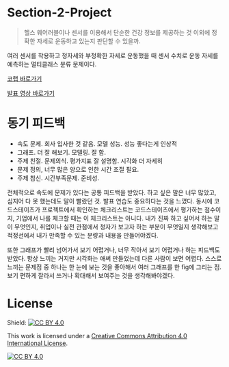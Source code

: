 # Section-2-Project
> 헬스 웨어러블이나 센서를 이용해서 단순한 건강 정보를 제공하는 것 이외에 정확한 자세로 운동하고 있는지 판단할 수 있을까.

여러 센서를 착용하고 정자세와 부정확한 자세로 운동했을 때 센서 수치로 운동 자세를 예측하는 멀티클래스 분류 문제이다.

[코랩 바로가기](Section_2_Project.ipynb)

[발표 영상 바로가기](https://www.youtube.com/watch?v=BnSiH-Ky-Ks)

# 동기 피드백
- 속도 문제. 회사 입사한 것 같음. 모델 성능. 성능 좋다는게 인상적
- 그래프. 더 잘 해보기. 모델링. 잘 함.
- 주제 친절. 문제의식. 평가지표 잘 설명함. 시각화 더 자세히
- 문제 정의, 너무 많은 양으로 인한 시간 조절 필요.
- 주제 참신. 시간부족문제. 준비성.

전체적으로 속도에 문제가 있다는 공통 피드백을 받았다. 하고 싶은 말은 너무 많았고, 심지어 다 못 했는데도 말이 빨랐던 것. 발표 연습도 중요하다는 것을 느꼈다. 동시에 코드스테이츠가 프로젝트에서 확인하는 체크리스트는 코드스테이츠에서 평가하는 점수이지, 기업에서 나를 체크할 때는 이 체크리스트는 아니다. 내가 진짜 하고 싶어서 하는 말이 무엇인지, 취업이나 실전 관점에서 청자가 보고자 하는 부분이 무엇일지 생각해보고 적정선에서 내가 만족할 수 있는 분량과 내용을 만들어야겠다.

또한 그래프가 빨리 넘어가서 보기 어렵거나, 너무 작아서 보기 어렵거나 하는 피드백도 받았다. 항상 느끼는 거지만 시각화는 애써 만들었는데 다른 사람이 보면 어렵다. 스스로 느끼는 문제점 중 하나는 한 눈에 보는 것을 좋아해서 여러 그래프를 한 fig에 그리는 점. 보기 편하게 잘라서 쓰거나 확대해서 보여주는 것을 생각해봐야겠다.

# License
Shield: [![CC BY 4.0][cc-by-shield]][cc-by]

This work is licensed under a
[Creative Commons Attribution 4.0 International License][cc-by].

[![CC BY 4.0][cc-by-image]][cc-by]

[cc-by]: http://creativecommons.org/licenses/by/4.0/
[cc-by-image]: https://i.creativecommons.org/l/by/4.0/88x31.png
[cc-by-shield]: https://img.shields.io/badge/License-CC%20BY%204.0-lightgrey.svg